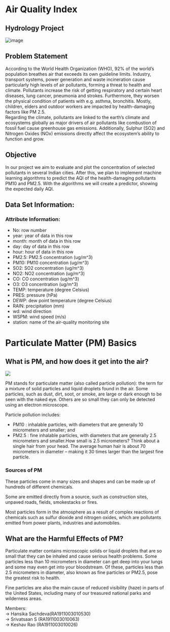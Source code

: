 # Air Quality Index 
## Hydrology Project   

![image](https://user-images.githubusercontent.com/52819652/136195758-e5a2fbbf-3e86-4632-a44a-bae94b3c22cf.png)  

## Problem Statement 
According to the World Health Organization (WHO), 92% of the world’s population breathes air that exceeds its own guideline limits. Industry, transport systems, power generation and waste incineration cause particularly high levels of air pollutants, forming a threat to health and climate. Pollutants increase the risk of getting respiratory and certain heart diseases, lung cancer, pneumonia and strokes. Furthermore, they worsen the physical condition of patients with e.g. asthma, bronchitis. Mostly, children, elders and outdoor workers are impacted by health-damaging factors like PM 2.5.   
Regarding the climate, pollutants are linked to the earth’s climate and ecosystems globally as major drivers of air pollutants like combustion of fossil fuel cause greenhouse gas emissions. Additionally, Sulphur (SO2) and Nitrogen Oxides (NOx) emissions directly affect the ecosystem’s ability to function and grow.     

## Objective
In our project we aim to evaluate and plot the concentration of selected pollutants in several Indian cities. After this, we plan to implement machine learning algorithms to predict the AQI of the health-damaging pollutants PM10 and PM2.5. With the algorithms we will create a predictor, showing the expected daily AQI.  

## Data Set Information:
### Attribute Information:

* No: row number
* year: year of data in this row
* month: month of data in this row
* day: day of data in this row
* hour: hour of data in this row
* PM2.5: PM2.5 concentration (ug/m^3)
* PM10: PM10 concentration (ug/m^3)
* SO2: SO2 concentration (ug/m^3)
* NO2: NO2 concentration (ug/m^3)
* CO: CO concentration (ug/m^3)
* O3: O3 concentration (ug/m^3)
* TEMP: temperature (degree Celsius)
* PRES: pressure (hPa)
* DEWP: dew point temperature (degree Celsius)
* RAIN: precipitation (mm)
* wd: wind direction
* WSPM: wind speed (m/s)
* station: name of the air-quality monitoring site

# Particulate Matter (PM) Basics

## What is PM, and how does it get into the air?

![](https://www.epa.gov/sites/production/files/styles/medium/public/2016-09/pm2.5_scale_graphic-color_2.jpg)

PM stands for particulate matter (also called particle pollution): the term for a mixture of solid particles and liquid droplets found in the air. Some particles, such as dust, dirt, soot, or smoke, are large or dark enough to be seen with the naked eye. Others are so small they can only be detected using an electron microscope.

Particle pollution includes:
* PM10 : inhalable particles, with diameters that are generally 10 micrometers and smaller; and
*  PM2.5 : fine inhalable particles, with diameters that are generally 2.5 micrometers and smaller.How small is 2.5 micrometers? Think about a single hair from your head. The average human hair is about 70 micrometers in diameter – making it 30 times larger than the largest fine particle.

### Sources of PM

These particles come in many sizes and shapes and can be made up of hundreds of different chemicals.

Some are emitted directly from a source, such as construction sites, unpaved roads, fields, smokestacks or fires.

Most particles form in the atmosphere as a result of complex reactions of chemicals such as sulfur dioxide and nitrogen oxides, which are pollutants emitted from power plants, industries and automobiles.

## What are the Harmful Effects of PM?

Particulate matter contains microscopic solids or liquid droplets that are so small that they can be inhaled and cause serious health problems. Some particles less than 10 micrometers in diameter can get deep into your lungs and some may even get into your bloodstream. Of these, particles less than 2.5 micrometers in diameter, also known as fine particles or PM2.5, pose the greatest risk to health.

Fine particles are also the main cause of reduced visibility (haze) in parts of the United States, including many of our treasured national parks and wilderness areas.

Members:  
  -> Hansika Sachdeva(RA1911003010530)  
  -> Srivatsaan S    (RA1911003010063)  
  -> Keshav Rao      (RA1911003010026)  
